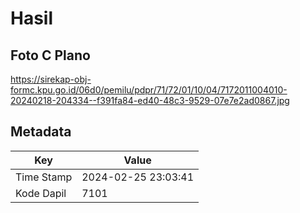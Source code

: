 # Hasil

## Foto C Plano

https://sirekap-obj-formc.kpu.go.id/06d0/pemilu/pdpr/71/72/01/10/04/7172011004010-20240218-204334--f391fa84-ed40-48c3-9529-07e7e2ad0867.jpg


## Metadata

| Key        | Value               |
| ---------- | ------------------- |
| Time Stamp | 2024-02-25 23:03:41 |
| Kode Dapil | 7101                |



